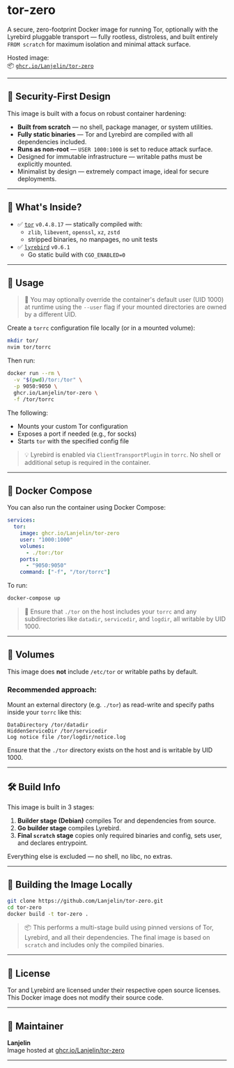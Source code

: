 # tor-zero

A secure, zero-footprint Docker image for running Tor, optionally with the Lyrebird pluggable transport — fully rootless, distroless, and built entirely `FROM scratch` for maximum isolation and minimal attack surface.

Hosted image:\
📦 [`ghcr.io/Lanjelin/tor-zero`](https://ghcr.io/Lanjelin/tor-zero)

---

## 🔐 Security-First Design

This image is built with a focus on robust container hardening:

- **Built from scratch** — no shell, package manager, or system utilities.
- **Fully static binaries** — Tor and Lyrebird are compiled with all dependencies included.
- **Runs as non-root** — `USER 1000:1000` is set to reduce attack surface.
- Designed for immutable infrastructure — writable paths must be explicitly mounted.
- Minimalist by design — extremely compact image, ideal for secure deployments.

---

## 🧱 What's Inside?

- ✅ [`tor`](https://gitlab.torproject.org/tpo/core/tor) `v0.4.8.17` — statically compiled with:
  - `zlib`, `libevent`, `openssl`, `xz`, `zstd`
  - stripped binaries, no manpages, no unit tests
- ✅ [`lyrebird`](https://gitlab.torproject.org/tpo/anti-censorship/pluggable-transports/lyrebird) `v0.6.1`
  - Go static build with `CGO_ENABLED=0`

---

## 🚀 Usage

> 🧑 You may optionally override the container's default user (UID 1000) at runtime using the `--user` flag if your mounted directories are owned by a different UID.

Create a `torrc` configuration file locally (or in a mounted volume):

```bash
mkdir tor/
nvim tor/torrc
```

Then run:

```bash
docker run --rm \
  -v "$(pwd)/tor:/tor" \
  -p 9050:9050 \
  ghcr.io/Lanjelin/tor-zero \
  -f /tor/torrc
```

The following:

- Mounts your custom Tor configuration
- Exposes a port if needed (e.g., for socks)
- Starts `tor` with the specified config file

> 💡 Lyrebird is enabled via `ClientTransportPlugin` in `torrc`. No shell or additional setup is required in the container.

---

## 🧩 Docker Compose

You can also run the container using Docker Compose:

```yaml
services:
  tor:
    image: ghcr.io/Lanjelin/tor-zero
    user: "1000:1000"
    volumes:
      - ./tor:/tor
    ports:
      - "9050:9050"
    command: ["-f", "/tor/torrc"]
```

To run:

```bash
docker-compose up
```

> 📌 Ensure that `./tor` on the host includes your `torrc` and any subdirectories like `datadir`, `servicedir`, and `logdir`, all writable by UID 1000.

---

## 📁 Volumes

This image does **not** include `/etc/tor` or writable paths by default.

### Recommended approach:

Mount an external directory (e.g. `./tor`) as read-write and specify paths inside your `torrc` like this:

```torrc
DataDirectory /tor/datadir
HiddenServiceDir /tor/servicedir
Log notice file /tor/logdir/notice.log
```

Ensure that the `./tor` directory exists on the host and is writable by UID 1000.

---

## 🛠️ Build Info

This image is built in 3 stages:

1. **Builder stage (Debian)** compiles Tor and dependencies from source.
2. **Go builder stage** compiles Lyrebird.
3. **Final `scratch` stage** copies only required binaries and config, sets user, and declares entrypoint.

Everything else is excluded — no shell, no libc, no extras.

---

## 🧪 Building the Image Locally

```bash
git clone https://github.com/Lanjelin/tor-zero.git
cd tor-zero
docker build -t tor-zero .
```

> 📦 This performs a multi-stage build using pinned versions of Tor, Lyrebird, and all their dependencies. The final image is based on `scratch` and includes only the compiled binaries.

---

## 📜 License

Tor and Lyrebird are licensed under their respective open source licenses. This Docker image does not modify their source code.

---

## 👤 Maintainer

**Lanjelin**\
Image hosted at [ghcr.io/Lanjelin/tor-zero](https://ghcr.io/Lanjelin/tor-zero)

---


